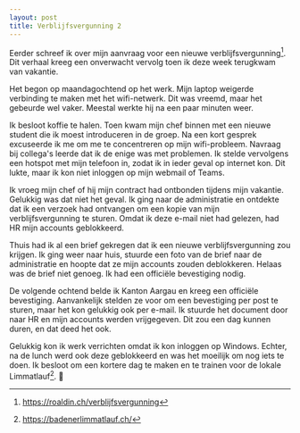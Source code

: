 ```yaml
---
layout: post
title: Verblijfsvergunning 2
---
```


Eerder schreef ik over mijn aanvraag voor een nieuwe verblijfsvergunning[^1]. Dit verhaal kreeg een onverwacht vervolg toen ik deze week terugkwam van vakantie.

Het begon op maandagochtend op het werk. Mijn laptop weigerde verbinding te maken met het wifi-netwerk. Dit was vreemd, maar het gebeurde wel vaker. Meestal werkte hij na een paar minuten weer.

Ik besloot koffie te halen. Toen kwam mijn chef binnen met een nieuwe student die ik moest introduceren in de groep. Na een kort gesprek excuseerde ik me om me te concentreren op mijn wifi-probleem. Navraag bij collega's leerde dat ik de enige was met problemen. Ik stelde vervolgens een hotspot met mijn telefoon in, zodat ik in ieder geval op internet kon. Dit lukte, maar ik kon niet inloggen op mijn webmail of Teams.

Ik vroeg mijn chef of hij mijn contract had ontbonden tijdens mijn vakantie. Gelukkig was dat niet het geval. Ik ging naar de administratie en ontdekte dat ik een verzoek had ontvangen om een kopie van mijn verblijfsvergunning te sturen. Omdat ik deze e-mail niet had gelezen, had HR mijn accounts geblokkeerd.

Thuis had ik al een brief gekregen dat ik een nieuwe verblijfsvergunning zou krijgen. Ik ging weer naar huis, stuurde een foto van de brief naar de administratie en hoopte dat ze mijn accounts zouden deblokkeren. Helaas was de brief niet genoeg. Ik had een officiële bevestiging nodig.

De volgende ochtend belde ik Kanton Aargau en kreeg een officiële bevestiging. Aanvankelijk stelden ze voor om een bevestiging per post te sturen, maar het kon gelukkig ook per e-mail. Ik stuurde het document door naar HR en mijn accounts werden vrijgegeven. Dit zou een dag kunnen duren, en dat deed het ook.

Gelukkig kon ik werk verrichten omdat ik kon inloggen op Windows. Echter, na de lunch werd ook deze geblokkeerd en was het moeilijk om nog iets te doen. Ik besloot om een kortere dag te maken en te trainen voor de lokale Limmatlauf[^2]. 🏃‍

[^1]: <https://roaldin.ch/verblijfsvergunning>
[^2]: <https://badenerlimmatlauf.ch/>
